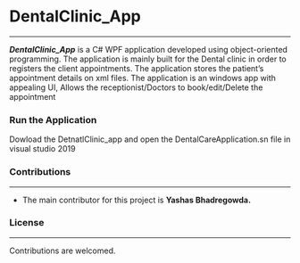 # DentalClinic_App
----
***DentalClinic_App*** is a C# WPF application developed using object-oriented programming. The application is mainly built for the Dental clinic in order to registers the client appointments.
The application stores the patient’s appointment details on xml files. The application is an windows app with appealing UI, Allows the receptionist/Doctors to book/edit/Delete the appointment

### Run the Application
Dowload the DetnatlClinic_app and open the DentalCareApplication.sn file in visual studio 2019

### Contributions
----
- The main contributor for this project is **Yashas Bhadregowda.**

### License
----
Contributions are welcomed.
